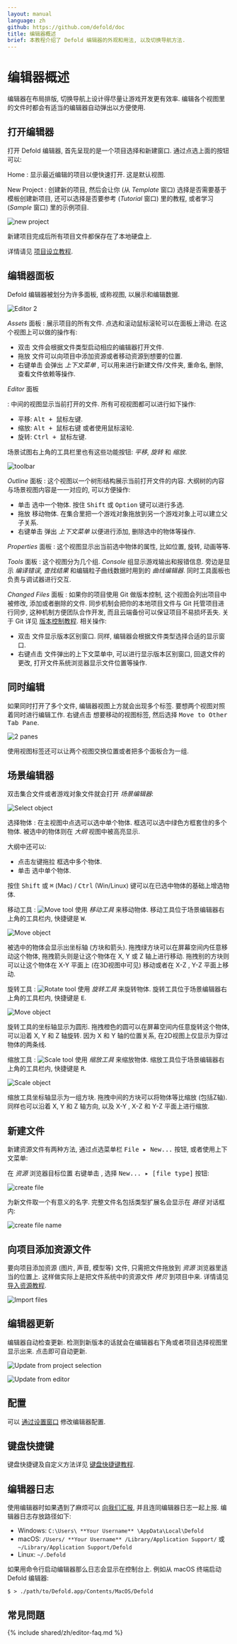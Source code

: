 ```yaml
---
layout: manual
language: zh
github: https://github.com/defold/doc
title: 编辑器概述
brief: 本教程介绍了 Defold 编辑器的外观和用法, 以及切换导航方法.
---
```


# 编辑器概述

编辑器在布局排版, 切换导航上设计得尽量让游戏开发更有效率. 编辑各个视图里的文件时都会有适当的编辑器自动弹出以方便使用.

## 打开编辑器

打开 Defold 编辑器, 首先呈现的是一个项目选择和新建窗口. 通过点选上面的按钮可以:

Home
: 显示最近编辑的项目以便快速打开. 这是默认视图.

New Project
: 创建新的项目, 然后会让你 (从 *Template* 窗口) 选择是否需要基于模板创建新项目, 还可以选择是否要参考 (*Tutorial* 窗口) 里的教程, 或者学习 (*Sample* 窗口) 里的示例项目.

  ![new project](/manuals/images/editor/new_project.png)

  新建项目完成后所有项目文件都保存在了本地硬盘上.

详情请见 [项目设立教程](https://www.defold.com/zh/manuals/project-setup/).

## 编辑器面板

Defold 编辑器被划分为许多面板, 或称视图, 以展示和编辑数据.

![Editor 2](/manuals/images/editor/editor2_overview.png)

*Assets* 面板
: 展示项目的所有文件. 点选和滚动鼠标滚轮可以在面板上滑动. 在这个视图上可以做的操作有:

   - <kbd>双击</kbd> 文件会根据文件类型启动相应的编辑器打开文件.
   - <kbd>拖放</kbd> 文件可以向项目中添加资源或者移动资源到想要的位置.
   - <kbd>右键单击</kbd> 会弹出 _上下文菜单_ , 可以用来进行新建文件/文件夹, 重命名, 删除, 查看文件依赖等操作.

*Editor* 面板

: 中间的视图显示当前打开的文件. 所有可视视图都可以进行如下操作:

- 平移: <kbd>Alt + 鼠标左键</kbd>.
- 缩放: <kbd>Alt + 鼠标右键</kbd> 或者使用鼠标滚轮.
- 旋转: <kbd>Ctrl + 鼠标左键</kbd>.

场景试图右上角的工具栏里也有这些功能按钮: *平移*, *旋转* 和 *缩放*.

![toolbar](/manuals/images/editor/toolbar.png)

*Outline* 面板
: 这个视图以一个树形结构展示当前打开文件的内容. 大纲树的内容与场景视图内容是一一对应的, 可以方便操作:
   - <kbd>单击</kbd> 选中一个物体. 按住 <kbd>Shift</kbd> 或 <kbd>Option</kbd> 键可以进行多选.
   - <kbd>拖放</kbd> 移动物体. 在集合里把一个游戏对象拖放到另一个游戏对象上可以建立父子关系.
   - <kbd>右键单击</kbd> 弹出 _上下文菜单_ 以便进行添加, 删除选中的物体等操作.

*Properties* 面板
: 这个视图显示出当前选中物体的属性, 比如位置, 旋转, 动画等等.

*Tools* 面板
: 这个视图分为几个组. *Console* 组显示游戏输出和报错信息. 旁边是显示 *编译错误*, *查找结果* 和编辑粒子曲线数据时用到的 *曲线编辑器*. 同时工具面板也负责与调试器进行交互.

*Changed Files* 面板
: 如果你的项目使用 Git 做版本控制, 这个视图会列出项目中被修改, 添加或者删除的文件. 同步机制会把你的本地项目文件与 Git 托管项目进行同步, 这种机制方便团队合作开发, 而且云端备份可以保证项目不易损坏丢失. 关于 Git 详见 [版本控制教程](/zh/manuals/version-control/). 相关操作:

   - <kbd>双击</kbd> 文件显示版本区别窗口. 同样, 编辑器会根据文件类型选择合适的显示窗口.
   - <kbd>右键点击</kbd> 文件弹出的上下文菜单中, 可以进行显示版本区别窗口, 回退文件的更改, 打开文件系统浏览器显示文件位置等操作.

## 同时编辑

如果同时打开了多个文件, 编辑器视图上方就会出现多个标签. 要想两个视图对照着同时进行编辑工作. <kbd>右键点击</kbd> 想要移动的视图标签, 然后选择 <kbd>Move to Other Tab Pane</kbd>.

![2 panes](/manuals/images/editor/2-panes.png)

使用视图标签还可以让两个视图交换位置或者把多个面板合为一组.

## 场景编辑器

双击集合文件或者游戏对象文件就会打开 *场景编辑器*:

![Select object](/manuals/images/editor/select.jpg)

选择物体
: 在主视图中点选可以选中单个物体. 框选可以选中绿色方框套住的多个物体. 被选中的物体则在 *大纲* 视图中被高亮显示.

  大纲中还可以:

  - <kbd>点击左键拖拉</kbd> 框选中多个物体.
  - <kbd>单击</kbd> 选中单个物体.

  按住 <kbd>Shift</kbd> 或 <kbd>⌘</kbd> (Mac) / <kbd>Ctrl</kbd> (Win/Linux) 键可以在已选中物体的基础上增选物体.

移动工具
: ![Move tool](/manuals/images/editor/icon_move.png)
  使用 *移动工具* 来移动物体. 移动工具位于场景编辑器右上角的工具栏内, 快捷键是 <kbd>W</kbd>.

  ![Move object](/manuals/images/editor/move.jpg)

  被选中的物体会显示出坐标轴 (方块和箭头). 拖拽绿方块可以在屏幕空间内任意移动这个物体, 拖拽箭头则是让这个物体在 X, Y 或 Z 轴上进行移动. 拖拽别的方块则可以让这个物体在 X-Y 平面上 (在3D视图中可见) 移动或者在 X-Z , Y-Z 平面上移动.

旋转工具
: ![Rotate tool](/manuals/images/editor/icon_rotate.png)
  使用 *旋转工具* 来旋转物体. 旋转工具位于场景编辑器右上角的工具栏内, 快捷键是 <kbd>E</kbd>.

  ![Move object](/manuals/images/editor/rotate.jpg)

  旋转工具的坐标轴显示为圆形. 拖拽橙色的圆可以在屏幕空间内任意旋转这个物体, 可以沿着 X, Y 和 Z 轴旋转. 因为 X 和 Y 轴的位置关系, 在2D视图上仅显示为穿过物体的两条线.

缩放工具
: ![Scale tool](/manuals/images/editor/icon_scale.png)
  使用 *缩放工具* 来缩放物体. 缩放工具位于场景编辑器右上角的工具栏内, 快捷键是 <kbd>R</kbd>.

  ![Scale object](/manuals/images/editor/scale.jpg)

  缩放工具坐标轴显示为一组方块. 拖拽中间的方块可以将物体等比缩放 (包括Z轴). 同样也可以沿着 X, Y 和 Z 轴方向, 以及 X-Y , X-Z 和 Y-Z 平面上进行缩放.

## 新建文件

新建资源文件有两种方法, 通过点选菜单栏 <kbd>File ▸ New...</kbd> 按钮, 或者使用上下文菜单:

在 *资源* 浏览器目标位置 <kbd>右键单击</kbd> , 选择 <kbd>New... ▸ [file type]</kbd> 按钮:

![create file](/manuals/images/editor/create_file.png)

为新文件取一个有意义的名字. 完整文件名包括类型扩展名会显示在 *路径* 对话框内:

![create file name](/manuals/images/editor/create_file_name.png)

## 向项目添加资源文件

要向项目添加资源 (图片, 声音, 模型等) 文件, 只需把文件拖放到 *资源* 浏览器里适当的位置上. 这样做实际上是把文件系统中的资源文件 _拷贝_ 到项目中来. 详情请见 [导入资源教程](/zh/manuals/importing-assets/).

![Import files](/manuals/images/editor/import.png)

## 编辑器更新

编辑器自动检查更新. 检测到新版本的话就会在编辑器右下角或者项目选择视图里显示出来. 点击即可自动更新.

![Update from project selection](/manuals/images/editor/update-project-selection.png)

![Update from editor](/manuals/images/editor/update-main.png)

## 配置

可以 [通过设置窗口](/zh/manuals/editor-preferences) 修改编辑器配置.

## 键盘快捷键

键盘快捷键及自定义方法详见 [键盘快捷键教程](/zh/manuals/editor-keyboard-shortcuts).

## 编辑器日志
使用编辑器时如果遇到了麻烦可以 [向我们汇报](/zh/manuals/getting-help/#获得帮助), 并且连同编辑器日志一起上报. 编辑器日志存放路径如下:

  * Windows: `C:\Users\ **Your Username** \AppData\Local\Defold`
  * macOS: `/Users/ **Your Username** /Library/Application Support/` 或 `~/Library/Application Support/Defold`
  * Linux: `~/.Defold`

如果用命令行启动编辑器那么日志会显示在控制台上. 例如从 macOS 终端启动 Defold 编辑器:

```
$ > ./path/to/Defold.app/Contents/MacOS/Defold
```


## 常見問題
{% include shared/zh/editor-faq.md %}
